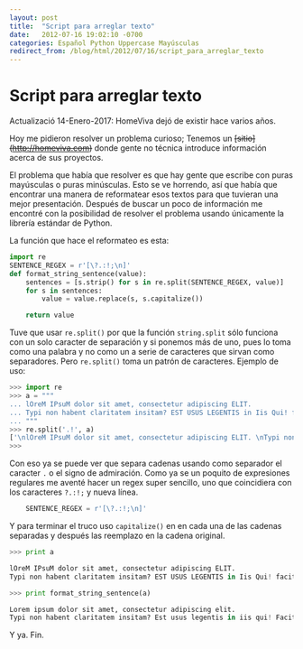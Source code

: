 ```yaml
---
layout: post
title:  "Script para arreglar texto"
date:   2012-07-16 19:02:10 -0700
categories: Español Python Uppercase Mayúsculas
redirect_from: /blog/html/2012/07/16/script_para_arreglar_texto
---
```


# Script para arreglar texto

Actualizació 14-Enero-2017: HomeViva dejó de existir hace varios años.

Hoy me pidieron resolver un problema curioso; Tenemos un ~~[sitio]
(http://homeviva.com)~~ donde gente no técnica introduce información acerca de
sus proyectos.

El problema que había que resolver es que hay gente que escribe con puras
mayúsculas o puras minúsculas. Esto se ve horrendo, así que había que
encontrar una manera de reformatear esos textos para que tuvieran una mejor
presentación. Después de buscar un poco de información me encontré con la
posibilidad de resolver el problema usando únicamente la librería estándar
de Python.

La función que hace el reformateo es esta:

```python
import re
SENTENCE_REGEX = r'[\?.:!;\n]'
def format_string_sentence(value):
    sentences = [s.strip() for s in re.split(SENTENCE_REGEX, value)]
    for s in sentences:
        value = value.replace(s, s.capitalize())

    return value
```

Tuve que usar `re.split()` por que la función `string.split` sólo funciona
con un solo caracter de separación y si ponemos más de uno, pues lo toma como
una palabra y no como un a serie de caracteres que sirvan como separadores.
Pero `re.split()` toma un patrón de caracteres. Ejemplo de uso:

```python
>>> import re
>>> a = """
... lOreM IPsuM dolor sit amet, consectetur adipiscing ELIT. 
... Typi non habent claritatem insitam? EST USUS LEGENTIS in Iis Qui! facit eorum
... """
>>> re.split('.!', a)
['\nlOreM IPsuM dolor sit amet, consectetur adipiscing ELIT. \nTypi non habent claritatem insitam? EST USUS LEGENTIS in Iis Qu', ' facit eorum\n']
>>>
```

Con eso ya se puede ver que separa cadenas usando como separador el caracter
`.` o el signo de admiración. Como ya se un poquito de expresiones regulares
me aventé hacer un regex super sencillo, uno que coincidiera con los
caracteres `?.:!;` y nueva línea.

```python
    SENTENCE_REGEX = r'[\?.:!;\n]'
```

Y para terminar el truco uso `capitalize()` en en cada una de las cadenas
separadas y después las reemplazo en la cadena original.

```python
>>> print a

lOreM IPsuM dolor sit amet, consectetur adipiscing ELIT. 
Typi non habent claritatem insitam? EST USUS LEGENTIS in Iis Qui! facit eorum

>>> print format_string_sentence(a)

Lorem ipsum dolor sit amet, consectetur adipiscing elit. 
Typi non habent claritatem insitam? Est usus legentis in iis qui! Facit eorum
```

Y ya. Fin.
